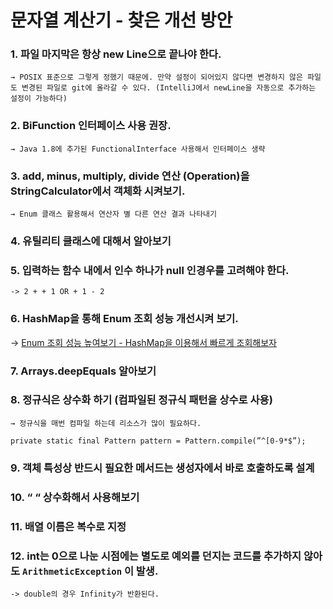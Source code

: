# 문자열 계산기 - 찾은 개선 방안

### 1. 파일 마지막은 항상 new Line으로 끝나야 한다.

    → POSIX 표준으로 그렇게 정했기 때문에. 만약 설정이 되어있지 않다면 변경하지 않은 파일도 변경된 파일로 git에 올라갈 수 있다. (IntelliJ에서 newLine을 자동으로 추가하는 설정이 가능하다)

### 2.  BiFunction 인터페이스 사용 권장.

    → Java 1.8에 추가된 FunctionalInterface 사용해서 인터페이스 생략

### 3. add, minus, multiply, divide 연산 (Operation)을 StringCalculator에서 객체화 시켜보기.

    → Enum 클래스 활용해서 연산자 별 다른 연산 결과 나타내기

### 4. 유틸리티 클래스에 대해서 알아보기

### 5. 입력하는 함수 내에서 인수 하나가 null 인경우를 고려해야 한다.
    -> 2 + + 1 OR + 1 - 2

### 6. HashMap을 통해 Enum 조회 성능 개선시켜 보기.

-> [Enum 조회 성능 높여보기 - HashMap을 이용해서 빠르게 조회해보자](https://pjh3749.tistory.com/279)

### 7. Arrays.deepEquals 알아보기

### 8. 정규식은 상수화 하기 (컴파일된 정규식 패턴을 상수로 사용)
    → 정규식을 매번 컴파일 하는데 리소스가 많이 필요하다.

    private static final Pattern pattern = Pattern.compile(”^[0-9*$”);

### 9. 객체 특성상 반드시 필요한 메서드는 생성자에서 바로 호출하도록 설계

### 10. “ “ 상수화해서 사용해보기

### 11. 배열 이름은 복수로 지정

### 12. int는 0으로 나눈 시점에는 별도로 예외를 던지는 코드를 추가하지 않아도 `ArithmeticException` 이 발생.
    -> double의 경우 Infinity가 반환된다.
